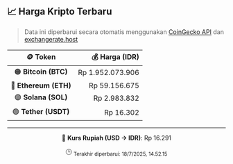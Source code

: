 

<!-- HARGA_KRIPTO -->
## 📈 Harga Kripto Terbaru

> Data ini diperbarui secara otomatis menggunakan [CoinGecko API](https://www.coingecko.com/) dan [exchangerate.host](https://exchangerate.host/)

<div align="center">

| 🪙 Token | 💰 Harga (IDR) |
|:------:|---------------:|
| 🟠 **Bitcoin (BTC)**   | Rp 1.952.073.906 |
| 🔵 **Ethereum (ETH)**  | Rp 59.156.675 |
| 🟣 **Solana (SOL)**    | Rp 2.983.832 |
| 🟢 **Tether (USDT)**   | Rp 16.302 |

---

💱 **Kurs Rupiah (USD → IDR)**: Rp 16.291

🕒 <sub>Terakhir diperbarui: 18/7/2025, 14.52.15</sub>

</div>
<!-- /HARGA_KRIPTO -->